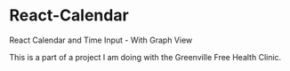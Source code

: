 # React-Calendar
React Calendar and Time Input - With Graph View

This is a part of a project I am doing with the Greenville Free Health Clinic.
